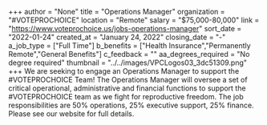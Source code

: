 +++
author = "None"
title = "Operations Manager"
organization = "#VOTEPROCHOICE"
location = "Remote"
salary = "$75,000-80,000"
link = "https://www.voteprochoice.us/jobs-operations-manager"
sort_date = "2022-01-24"
created_at = "January 24, 2022"
closing_date = "-"
a_job_type = ["Full Time"]
b_benefits = ["Health Insurance","Permanently Remote","General Benefits"]
c_feedback = ""
aa_degrees_required = "No degree required"
thumbnail = "../../images/VPCLogos03_3dc51309.png"
+++
We are seeking to engage an Operations Manager to support the #VOTEPROCHOICE Team! The Operations Manager will oversee a set of critical operational, administrative and financial functions to support the #VOTEPROCHOICE team as we fight for reproductive freedom. The job responsibilities are 50% operations, 25% executive support, 25% finance. Please see our website for full details.